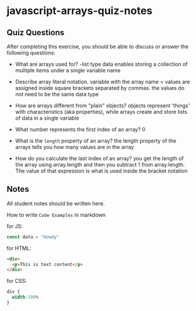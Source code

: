 # javascript-arrays-quiz-notes

## Quiz Questions

After completing this exercise, you should be able to discuss or answer the following questions:

- What are arrays used for?
-list type data
enables storing a collection of multiple items under a single variable name

- Describe array literal notation.
variable with the array name = values are assigned inside square brackets separated by commas. the values do not need to be the same data type

- How are arrays different from "plain" objects?
objects represent 'things' with characteristics (aka properties), while arrays create and store lists of data in a single variable

- What number represents the first index of an array?
0

- What is the `length` property of an array?
the length property of the arrays tells you how many values are in the array

- How do you calculate the last index of an array?
you get the length of the array using array.length and then you subtract 1 from array.length. The value of that expression is what is used inside the bracket notation

## Notes

All student notes should be written here.


How to write `Code Examples` in markdown

for JS:
```javascript
const data = "Howdy"
```

for HTML:
```html
<div>
  <p>This is text content</p>
</div>
```

for CSS:
```css
div {
  width:100%
}
```
